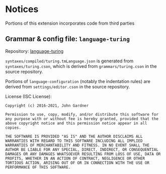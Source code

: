 # Notices

Portions of this extension incorporates code from third parties

## Grammar & config file: `language-turing`

Repository: [language-turing]

`syntaxes/compiled/turing.tmLanguage.json` is generated from `syntaxes/turing.cson`,
which is derived from `grammars/turing.cson` in the source repository.

Portions of `language-configuration` (notably the indentation rules) are derived from
`settings/editor.cson` in the source repository.

License (ISC License):

```text
Copyright (c) 2016-2021, John Gardner

Permission to use, copy, modify, and/or distribute this software for any purpose with or without fee is hereby granted, provided that the above copyright notice and this permission notice appear in all copies.

THE SOFTWARE IS PROVIDED "AS IS" AND THE AUTHOR DISCLAIMS ALL WARRANTIES WITH REGARD TO THIS SOFTWARE INCLUDING ALL IMPLIED WARRANTIES OF MERCHANTABILITY AND FITNESS. IN NO EVENT SHALL THE AUTHOR BE LIABLE FOR ANY SPECIAL, DIRECT, INDIRECT, OR CONSEQUENTIAL DAMAGES OR ANY DAMAGES WHATSOEVER RESULTING FROM LOSS OF USE, DATA OR PROFITS, WHETHER IN AN ACTION OF CONTRACT, NEGLIGENCE OR OTHER TORTIOUS ACTION, ARISING OUT OF OR IN CONNECTION WITH THE USE OR PERFORMANCE OF THIS SOFTWARE.
```

[language-turing]: https://github.com/Alhadis/language-turing/tree/v1.0.2
